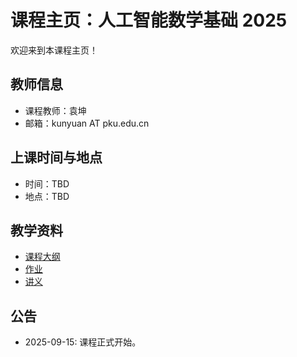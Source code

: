 # 课程主页：人工智能数学基础 2025

欢迎来到本课程主页！

## 教师信息
- 课程教师：袁坤
- 邮箱：kunyuan AT pku.edu.cn

## 上课时间与地点
- 时间：TBD
- 地点：TBD

## 教学资料
- [课程大纲](syllabus.pdf)
- [作业](homework/)
- [讲义](lectures/)

## 公告
- 2025-09-15: 课程正式开始。
